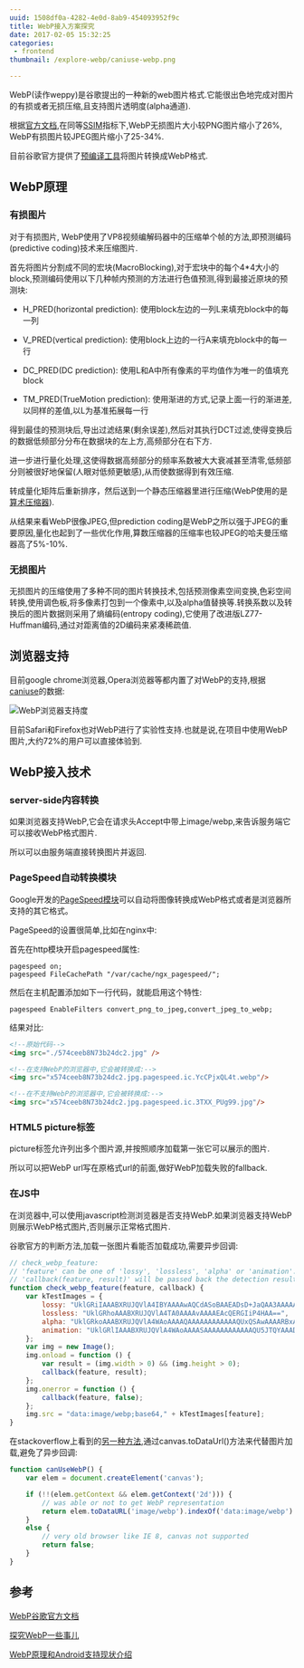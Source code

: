 ```yaml
---
uuid: 1508df0a-4282-4e0d-8ab9-454093952f9c
title: WebP接入方案探究
date: 2017-02-05 15:32:25
categories:
 - frontend
thumbnail: /explore-webp/caniuse-webp.png

---
```


WebP(读作weppy)是谷歌提出的一种新的web图片格式.它能很出色地完成对图片的有损或者无损压缩,且支持图片透明度(alpha通道).

根据[官方文档](https://developers.google.com/speed/webp/#top_of_page),在同等[SSIM](https://en.wikipedia.org/wiki/Structural_similarity)指标下,WebP无损图片大小较PNG图片缩小了26%,
WebP有损图片较JPEG图片缩小了25-34%.

目前谷歌官方提供了[预编译工具](https://developers.google.com/speed/webp/docs/precompiled)将图片转换成WebP格式.

## WebP原理

### 有损图片

对于有损图片, WebP使用了VP8视频编解码器中的压缩单个帧的方法,即预测编码(predictive coding)技术来压缩图片.

首先将图片分割成不同的宏块(MacroBlocking),对于宏块中的每个4*4大小的block,预测编码使用以下几种帧内预测的方法进行色值预测,得到最接近原块的预测块:

- H_PRED(horizontal prediction): 使用block左边的一列L来填充block中的每一列

- V_PRED(vertical prediction): 使用block上边的一行A来填充block中的每一行

- DC_PRED(DC prediction): 使用L和A中所有像素的平均值作为唯一的值填充block

- TM_PRED(TrueMotion prediction): 使用渐进的方式,记录上面一行的渐进差,以同样的差值,以L为基准拓展每一行

得到最佳的预测块后,导出过滤结果(剩余误差),然后对其执行DCT过滤,使得变换后的数据低频部分分布在数据块的左上方,高频部分在右下方.

进一步进行量化处理,这使得数据高频部分的频率系数被大大衰减甚至清零,低频部分则被很好地保留(人眼对低频更敏感),从而使数据得到有效压缩.

转成量化矩阵后重新排序，然后送到一个静态压缩器里进行压缩(WebP使用的是[算术压缩器](https://www.youtube.com/watch?v=FdMoL3PzmSA&index=7&list=PLOU2XLYxmsIJGErt5rrCqaSGTMyyqNt2H)).

从结果来看WebP很像JPEG,但prediction coding是WebP之所以强于JPEG的重要原因,量化也起到了一些优化作用,算数压缩器的压缩率也较JPEG的哈夫曼压缩器高了5%-10%.


### 无损图片

无损图片的压缩使用了多种不同的图片转换技术,包括预测像素空间变换,色彩空间转换,使用调色板,将多像素打包到一个像素中,以及alpha值替换等.转换系数以及转换后的图片数据则采用了熵编码(entropy coding),它使用了改进版LZ77-Huffman编码,通过对距离值的2D编码来紧凑稀疏值.

## 浏览器支持

目前google chrome浏览器,Opera浏览器等都内置了对WebP的支持,根据[caniuse](http://caniuse.com/#search=webp)的数据:

![WebP浏览器支持度](caniuse-webp.png)

目前Safari和Firefox也对WebP进行了实验性支持.也就是说,在项目中使用WebP图片,大约72%的用户可以直接体验到.

## WebP接入技术

### server-side内容转换

如果浏览器支持WebP,它会在请求头Accept中带上image/webp,来告诉服务端它可以接收WebP格式图片.

所以可以由服务端直接转换图片并返回.

### PageSpeed自动转换模块

Google开发的[PageSpeed模块](https://modpagespeed.com/doc/)可以自动将图像转换成WebP格式或者是浏览器所支持的其它格式。

PageSpeed的设置很简单,比如在nginx中:

首先在http模块开启pagespeed属性:

```nginx
pagespeed on;
pagespeed FileCachePath "/var/cache/ngx_pagespeed/";
```
然后在主机配置添加如下一行代码，就能启用这个特性:

```nginx
pagespeed EnableFilters convert_png_to_jpeg,convert_jpeg_to_webp;
```

结果对比:
```html
<!--原始代码-->
<img src="./574ceeb8N73b24dc2.jpg" />

<!--在支持WebP的浏览器中,它会被转换成:-->
<img src="x574ceeb8N73b24dc2.jpg.pagespeed.ic.YcCPjxQL4t.webp"/>

<!--在不支持WebP的浏览器中,它会被转换成:-->
<img src="x574ceeb8N73b24dc2.jpg.pagespeed.ic.3TXX_PUg99.jpg"/>
```

### HTML5 picture标签

picture标签允许列出多个图片源,并按照顺序加载第一张它可以展示的图片.

所以可以把WebP url写在原格式url的前面,做好WebP加载失败的fallback.

### 在JS中

在浏览器中,可以使用javascript检测浏览器是否支持WebP.如果浏览器支持WebP则展示WebP格式图片,否则展示正常格式图片.

谷歌官方的判断方法,加载一张图片看能否加载成功,需要异步回调:
```js
// check_webp_feature:
// 'feature' can be one of 'lossy', 'lossless', 'alpha' or 'animation'.
// 'callback(feature, result)' will be passed back the detection result (in an asynchronous way!)
function check_webp_feature(feature, callback) {
    var kTestImages = {
        lossy: "UklGRiIAAABXRUJQVlA4IBYAAAAwAQCdASoBAAEADsD+JaQAA3AAAAAA",
        lossless: "UklGRhoAAABXRUJQVlA4TA0AAAAvAAAAEAcQERGIiP4HAA==",
        alpha: "UklGRkoAAABXRUJQVlA4WAoAAAAQAAAAAAAAAAAAQUxQSAwAAAARBxAR/Q9ERP8DAABWUDggGAAAABQBAJ0BKgEAAQAAAP4AAA3AAP7mtQAAAA==",
        animation: "UklGRlIAAABXRUJQVlA4WAoAAAASAAAAAAAAAAAAQU5JTQYAAAD/////AABBTk1GJgAAAAAAAAAAAAAAAAAAAGQAAABWUDhMDQAAAC8AAAAQBxAREYiI/gcA"
    };
    var img = new Image();
    img.onload = function () {
        var result = (img.width > 0) && (img.height > 0);
        callback(feature, result);
    };
    img.onerror = function () {
        callback(feature, false);
    };
    img.src = "data:image/webp;base64," + kTestImages[feature];
}
```

在stackoverflow上看到的[另一种方法](http://stackoverflow.com/a/27232658),通过canvas.toDataUrl()方法来代替图片加载,避免了异步回调:
```js
function canUseWebP() {
    var elem = document.createElement('canvas');

    if (!!(elem.getContext && elem.getContext('2d'))) {
        // was able or not to get WebP representation
        return elem.toDataURL('image/webp').indexOf('data:image/webp') == 0;
    }
    else {
        // very old browser like IE 8, canvas not supported
        return false;
    }
}
```

## 参考
[WebP谷歌官方文档](https://developers.google.com/speed/webp/)

[探究WebP一些事儿](https://aotu.io/notes/2016/06/23/explore-something-of-webp/)

[WebP原理和Android支持现状介绍](https://dev.qq.com/topic/582939577ef9c5b708556b0d)





